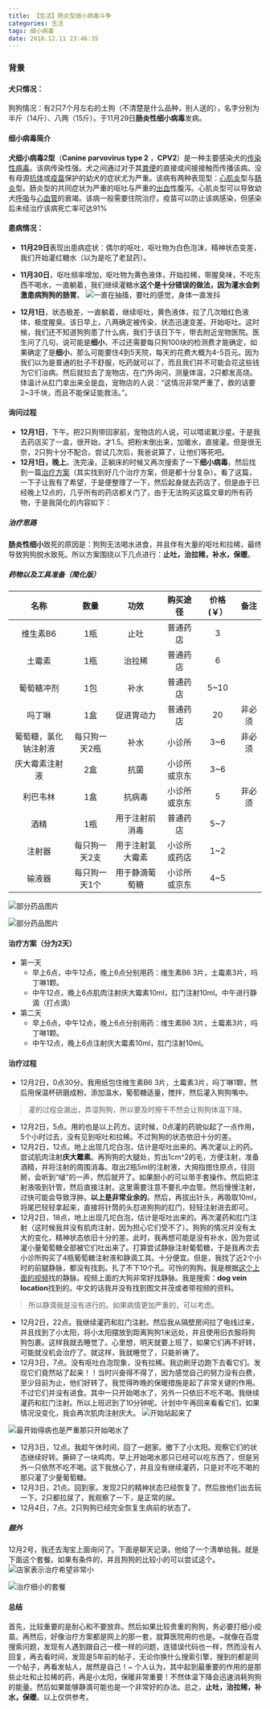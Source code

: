 ```yaml
---
title: 【生活】肠炎型细小病毒斗争
categories: 生活
tags: 细小病毒
date: 2018.12.11 23:46:35
---
```

### 背景
#### 犬只情况：
狗狗情况：有2只7个月左右的土狗（不清楚是什么品种，别人送的），名字分别为半斤（14斤）、八两（15斤）。于11月29日**肠炎性细小病毒**发病。
#### 细小病毒简介
**犬细小病毒2型**（**Canine parvovirus type 2** ，**CPV2**）是一种主要感染犬的[传染性](https://zh.wikipedia.org/w/index.php?title=%E4%BC%A0%E6%9F%93%E6%80%A7&action=edit&redlink=1 "传染性（页面不存在）")[病毒](https://zh.wikipedia.org/wiki/%E7%97%85%E6%AF%92 "病毒")。该病传染性强。犬之间通过对于其[粪便](https://zh.wikipedia.org/wiki/%E7%B2%AA%E4%BE%BF "粪便")的直接或间接接触而传播该病。没有母源[抗体](https://zh.wikipedia.org/wiki/%E6%8A%97%E4%BD%93 "抗体")或[疫苗](https://zh.wikipedia.org/wiki/%E7%96%AB%E8%8B%97 "疫苗")保护的幼犬的症状尤为严重。该病有两种表现型：[心肌炎](https://zh.wikipedia.org/wiki/%E5%BF%83%E8%82%8C%E7%82%8E "心肌炎")型与[肠炎](https://zh.wikipedia.org/wiki/%E8%82%A0%E7%82%8E "肠炎")型。肠炎型的共同症状为严重的呕吐与严重的[出血](https://zh.wikipedia.org/wiki/%E5%87%BA%E8%A1%80 "出血")性腹泻。心肌炎型可以导致幼犬[呼吸](https://zh.wikipedia.org/wiki/%E5%91%BC%E5%90%B8 "呼吸")与[心血管](https://zh.wikipedia.org/wiki/%E5%BF%83%E8%A1%80%E7%AE%A1 "心血管")的衰竭。该病一般需要住院治疗。疫苗可以防止该病感染，但感染后未经治疗该病死亡率可达91%

#### 患病情况：
- **11月29日**表现出患病症状：偶尔的呕吐，呕吐物为白色泡沫，精神状态变差，我们开始灌红糖水（以为是吃了老鼠药）。


- **11月30日**，呕吐频率增加，呕吐物为黄色液体，开始拉稀，带腥臭味，不吃东西不喝水，一直躺着，我们继续灌糖水**这个是十分错误的做法，因为灌水会刺激患病狗狗的肠胃**。
![一直在抽搐，要吐的感觉，身体一直发抖](/img/live/1.webp)
- **12月1日**，状态极差，一直躺着，继续呕吐，黄色液体，拉了几次暗红色液体，极度腥臭。该日早上，八两确定被传染，状态迅速变差。开始呕吐。这时候，我们还不知道狗狗患了什么病，我们于该日下午，带去附近宠物医院。医生问了几句，说可能是**细小**，不过还需要每只狗100块的检测费才能确定，如果确定了是**细小**，那么可能要住4到5天院，每天的花费大概为4-5百元。因为我们以为是普通的肚子不舒服，吃药就可以了，而且我们并不可能会花这些钱为它们治病。然后就拉去了宠物店，在门外询问，测量体温，2只都发高烧。体温计从肛门拿出来全是血，宠物店的人说：“这情况非常严重了，救的话要2~3千块，而且不能保证能救活。”。

#### 询问过程
- **12月1日**，下午。把2只狗带回家前，宠物店的人说，可以喂诺氟沙星。于是我去药店买了一盒，很开始，才1.5。把粉末倒出来，加暖水，直接灌。但是很无奈，2只狗十分不配合。尝试几次后，我爸说算了，让他们等死吧。
- **12月1日，晚上**。洗完澡，正躺床的时候又再次搜索了一下**细小病毒**，然后找到一篇[治疗方案](https://pet.pclady.com.cn/161/1617749.html)（其实找到好几个治疗方案，但是都十分复杂）。看了这篇，一下子让我有了希望，于是便整理了一下，然后起身就去药店了，但是由于已经晚上12点的，几乎所有的药店都关门了，由于无法购买这篇文章的所有药物，于是我简化的内容如下：
##### 治疗思路
**肠炎性细小**致死的原因是：狗狗无法喝水进食，并且伴有大量的呕吐和拉稀，最终导致狗狗脱水致死。所以方案围绕以下几点进行：**止吐，治拉稀，补水，保暖**。
##### 药物以及工具准备（简化版）
|         名称         |      数量     |       功效       |   购买途径   | 价格(￥） |  备注  |
|:--------------------:|:-------------:|:----------------:|:------------:|:---------:|:------:|
|       维生素B6       |      1瓶      |       止吐       |   普通药店   |     3     |        |
|        土霉素        |      1瓶      |      治拉稀      |   普通药店   |     6     |        |
|      葡萄糖冲剂      |      1包      |       补水       |   普通药店   |    5~10   |        |
|        吗丁啉        |      1盒      |    促进胃动力    |   普通药店   |     20    | 非必须 |
| 葡萄糖，氯化钠注射液 | 每只狗一天2瓶 |       补水       |    小诊所    |    3~6    |   非必须     |
|    庆大霉素注射液    |      2盒      |       抗菌       | 小诊所或京东 |    3~6    |        |
|       利巴韦林       |      1盒      |      抗病毒      | 小诊所或京东 |     5     | 非必须 |
|       酒精       |      1瓶      |      用于注射前消毒      | 普通药店 |     5~7     |  |
|        注射器        | 每只狗一天2支 | 用于注射氢大霉素 | 小诊所或药店 |    1~2    |        |
|        输液器        | 每只狗一天1个 |  用于静滴葡萄糖  | 小诊所或京东 |    4~5    |        |


![部分药品图片](/img/live/2.webp)

![部分药品图片](/img/live/3.webp)
#### 治疗方案（分为2天）
- 第一天
  - 早上6点，中午12点，晚上6点分别用药：维生素B6 3片，土霉素3片，吗丁啉1颗。
  - 中午12点，晚上6点肌肉注射庆大霉素10ml，肛门注射10ml。中午进行静滴（打点滴）
- 第二天
  - 早上6点，中午12点，晚上6点分别用药：维生素B6 3片，土霉素3片，吗丁啉1颗。
  - 中午12点，晚上6点注射庆大霉素10ml，肛门注射10ml。
#### 治疗过程
- 12月2日，0点30分。我用纸包住维生素B6 3片，土霉素3片，吗丁啉1颗，然后用保温杯研磨成粉。添加温水，葡萄糖适量，搅拌，然后灌入狗狗嘴中。
> 灌的过程会漏出，弄湿狗狗，所以要及时擦干不然会让狗狗体温下降。
- 12月2日，5点。用的也是以上药方。这时候，0点灌的药貌似起了一点作用，5个小时过去，没有见到呕吐和拉稀。不过狗狗的状态依旧十分的差。
- 12月2日，12点。地上出现几坨白泡，估计是呕吐出来的。再次灌以上的药。尝试肌肉注射**庆大霉素**。再狗狗的大腿处，剪出1cm^2的毛，方便注射，准备酒精，并将注射的周围消毒。取出2瓶5ml的注射液，大拇指摁住原点，往回掰，会听到“啵”的一声，然后就开了。如果胆小的可以带手套操作。然后把注射液吸到针管，然后直接注射。这里需要注意不要扎中血管。然后慢慢注射，过快可能会导致浮肿。**以上是非常业余的**。然后，再拔出针头，再吸取10ml，将尾巴轻轻拿起来，直接将针筒的头怼进狗狗的肛门，轻轻注射进去即可。
- 12月2日，18点，地上出现几坨白泡，估计是呕吐出来的。再次灌药和肛门注射（这时候我并没有肌肉注射，因为担心它们受不了）。狗狗的情况并没有太大的变化，精神状态依旧十分的差。此时，我再想可能是没有补水，因为尝试灌小量葡萄糖全部被它们吐出来了。打算尝试静脉注射葡萄糖，于是我再次去小诊所购买了4瓶葡萄糖注射液和静滴工具。十分便宜。但是，我找了近2个小时的前腿静脉，都没有找到。扎了不下10个孔。可怜的狗狗。我是根据[这个上面的视频](https://www.atdove.org/video/canine-cephalic-vein-blood-collection)找的静脉。视频上面的大狗非常好找静脉。我是搜索：**dog vein location**找到的。中文的话我并没有找到图文并茂或者带视频的资料。
> 所以静滴我是没有进行的。如果病情更加严重的，可以考虑。
- 12月2日，22点。我继续灌药和肛门注射。然后我从隔壁房间拉了电线过来，并且找到了小太阳，将小太阳摆放到距离狗狗1米远处，并且使用旧衣服将狗狗包裹。这样我就去睡觉了。心里想，明天就要上班了，如果它们再不好转，可能就没机会治疗了。就这样，我就睡觉了，只能祈祷了。
- 12月3日，7点。没有呕吐白泡现象，没有拉稀。我边刷牙边跑下去看它们。发现它们竟然站了起来！！当时兴奋得不得了，因为感觉自己的努力没有白费，至少目前为止，他们好转了。我觉得昨晚的保暖措施是起了非常关键的作用。不过它们并没有进食。其中一只开始喝水了，另外一只依旧不吃不喝。我继续灌药和肛门注射。所以上班迟到了10分钟呢。计划中午再回来看看它们，如果情况没变化，我会再次肌肉注射庆大。
![开始站起来了](/img/live/4.webp)

![最开始得病也是严重那只开始喝水了](/img/live/5.webp)
- 12月3日，12点。我趁午休时间，回了一趟家。撤下了小太阳。观察它们的状态继续好转。撕碎了一块鸡肉，早上开始喝水那只已经可以吃东西了，但是另外一只依然不吃不喝。这下我放心了，并且没有继续灌药，只是对不吃不喝的那只灌了少量葡萄糖。
- 12月3日，21点。回到家。发现2只的精神状态已经恢复了。然后放他们出去玩一下。2只都拉尿了，我观察了一下，是正常的尿。
- 12月4日，7点。2只狗狗已经完全恢复生病前的状态了。

##### 题外
12月2号，我还去淘宝上面询问了。下面是聊天记录。他给了一个清单给我。就是下面这个套餐。如果有条件的，并且狗狗的比较小的可以尝试这个。
![店家表示治疗希望非常小](/img/live/6.webp)

![治疗细小的套餐](/img/live/7.webp)

#### 总结
首先，比较重要的是耐心和不要放弃。然后如果比较贵重的狗狗，务必要打细小疫苗。再然后，好像治疗方案都是网上的那一套，就算医院用的也是。~就像在百度搜索问题，发现有人遇到跟自己一模一样的问题，连错误代码也一样，然而没有人回复，再去看时间，发现是5年前的帖子，无论你换什么搜索引擎，搜到的都是同一个帖子，再看发帖人，居然是自己！~
个人认为，其中起到最重要的作用的是那些止吐和止拉稀的药，再是小太阳，保暖非常重要！不然体温下降会迅速消耗狗狗的能量。然后如果能够静滴可能也是一个非常好的办法。总之，**止吐，治拉稀，补水，保暖**。以上仅供参考。



